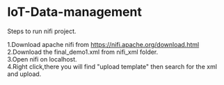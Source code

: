 # IoT-Data-management

Steps to run nifi project.

1.Download apache nifi from https://nifi.apache.org/download.html                                                    
2.Download the final_demo1.xml from nifi_xml folder.                                    
3.Open nifi on localhost.                                                                          
4.Right click,there you will find "upload template" then search for the xml and upload.                     

